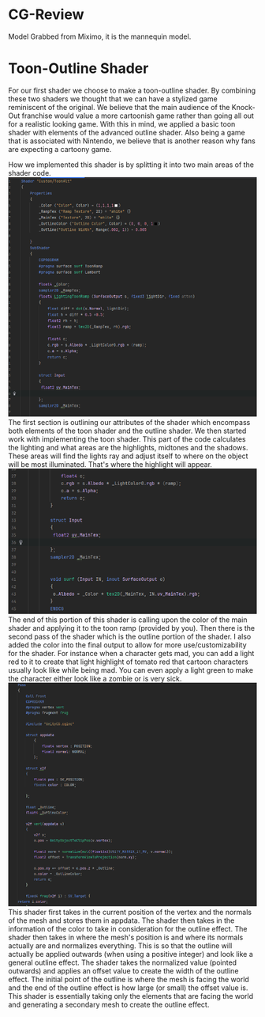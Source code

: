 # CG-Review
Model Grabbed from Miximo, it is the mannequin model. 


# Toon-Outline Shader 
For our first shader we choose to make a toon-outline shader. By combining these two shaders we thought that we can have a stylized game reminiscent of the original.
We believe that the main audience of the Knock-Out franchise would value a more cartoonish game rather than going all out for a realistic looking game.
With this in mind, we applied a basic toon shader with elements of the advanced outline shader. 
Also being a game that is associated with Nintendo, we believe that is another reason why fans are expecting a cartoony game. 

How we implemented this shader is by splitting it into two main areas of the shader code. 
![img_3.png](img_3.png)
The first section is outlining our attributes of the shader which encompass both elements of the toon shader and the outline shader. 
We then started work with implementing the toon shader. This part of the code calculates the lighting and what areas are the highlights, midtones and the shadows. 
These areas will find the lights ray and adjust itself to where on the object will be most illuminated. That's where the highlight will appear.
![img_4.png](img_4.png)
The end of this portion of this shader is calling upon the color of the main shader and applying it to the toon ramp (provided by you).
Then there is the second pass of the shader which is the outline portion of the shader. I also added the color into the final output to allow for more use/customizability for the shader. 
For instance when a character gets mad, you can add a light red to it to create that light highlight of tomato red that cartoon characters usually look like while being mad. 
You can even apply a light green to make the character either look like a zombie or is very sick. 
![img_2.png](img_2.png)
This shader first takes in the current position of the vertex and the normals of the mesh and stores them in appdata. 
The shader then takes in the information of the color to take in consideration for the outline effect. 
The shader then takes in where the mesh's position is and where its normals actually are and normalizes everything. 
This is so that the outline will actually be applied outwards (when using a positive integer) and look like a general outline effect. 
The shader takes the normalized value (pointed outwards) and applies an offset value to create the width of the outline effect. 
The initial point of the outline is where the mesh is facing the world and the end of the outline effect is how large (or small) the offset value is.
This shader is essentially taking only the elements that are facing the world and generating a secondary mesh to create the outline effect. 
